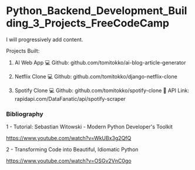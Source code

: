 # Python_Backend_Development_Building_3_Projects_FreeCodeCamp

I will progressively add content.

Projects Built:
1. AI Web App
💻 Github: github.com/tomitokko/ai-blog-article-generator

2. Netflix Clone
💻 Github: github.com/tomitokko/django-netflix-clone

3. Spotify Clone
💻 Github: github.com/tomitokko/spotify-clone
🔗 API Link: rapidapi.com/DataFanatic/api/spotify-scraper


### Bibliography

1 -  Tutorial: Sebastian Witowski - Modern Python Developer's Toolkit 

https://www.youtube.com/watch?v=WkUBx3g2QfQ


2 -  Transforming Code into Beautiful, Idiomatic Python 

https://www.youtube.com/watch?v=OSGv2VnC0go
